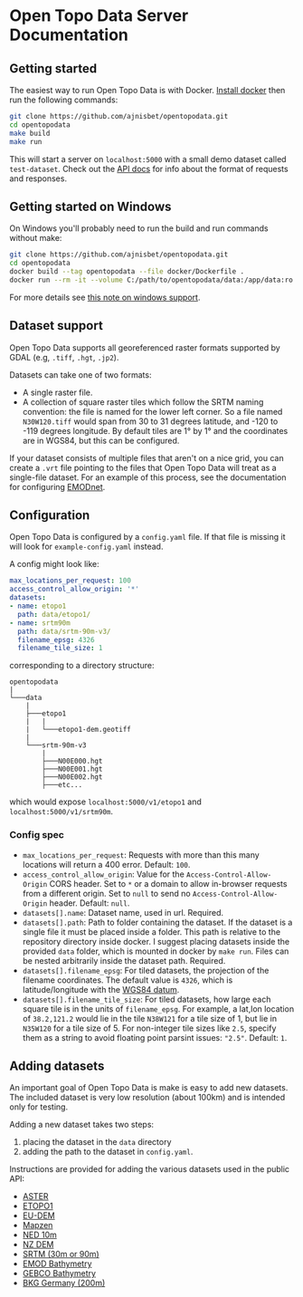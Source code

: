 # Open Topo Data Server Documentation


## Getting started

The easiest way to run Open Topo Data is with Docker. [Install docker](https://docs.docker.com/install/) then run the following commands:

```bash
git clone https://github.com/ajnisbet/opentopodata.git
cd opentopodata
make build
make run
```

This will start a server on `localhost:5000` with a small demo dataset called `test-dataset`. Check out the [API docs](api.md) for info about the format of requests and responses.


## Getting started on Windows

On Windows you'll probably need to run the build and run commands without make:

```bash
git clone https://github.com/ajnisbet/opentopodata.git
cd opentopodata
docker build --tag opentopodata --file docker/Dockerfile . 
docker run --rm -it --volume C:/path/to/opentopodata/data:/app/data:ro -p 5000:5000 opentopodata sh -c "/usr/bin/supervisord -c /app/docker/supervisord.conf"
```

For more details see [this note on windows support](notes/windows-support.md).


## Dataset support

Open Topo Data supports all georeferenced raster formats supported by GDAL (e.g, `.tiff`, `.hgt`, `.jp2`).

Datasets can take one of two formats:

* A single raster file.
* A collection of square raster tiles which follow the SRTM naming convention: the file is named for the lower left corner. So a file named `N30W120.tiff` would span from 30 to 31 degrees latitude, and -120 to -119 degrees longitude. By default tiles are 1° by 1° and the coordinates are in WGS84, but this can be configured.


If your dataset consists of multiple files that aren't on a nice grid, you can create a `.vrt` file pointing to the files that Open Topo Data will treat as a single-file dataset. For an example of this process, see the documentation for configuring [EMODnet](datasets/emod2018.md).


## Configuration

Open Topo Data is configured by a `config.yaml` file. If that file is missing it will look for `example-config.yaml` instead.

A config might look like:

```yaml
max_locations_per_request: 100 
access_control_allow_origin: '*'
datasets:
- name: etopo1
  path: data/etopo1/
- name: srtm90m
  path: data/srtm-90m-v3/
  filename_epsg: 4326
  filename_tile_size: 1
```

corresponding to a directory structure:

```
opentopodata
|
└───data
    |
    ├───etopo1
    |   |
    |   └───etopo1-dem.geotiff
    |
    └───srtm-90m-v3
        |
        ├───N00E000.hgt 
        ├───N00E001.hgt 
        ├───N00E002.hgt 
        ├───etc...
```


which would expose `localhost:5000/v1/etopo1` and `localhost:5000/v1/srtm90m`.


### Config spec

* `max_locations_per_request`: Requests with more than this many locations will return a 400 error. Default: `100`.
* `access_control_allow_origin`: Value for the `Access-Control-Allow-Origin` CORS header. Set to `*` or a domain to allow in-browser requests from a different origin. Set to `null` to send no `Access-Control-Allow-Origin` header. Default: `null`.
* `datasets[].name`: Dataset name, used in url. Required.
* `datasets[].path`: Path to folder containing the dataset. If the dataset is a single file it must be placed inside a folder. This path is relative to the repository directory inside docker. I suggest placing datasets inside the provided `data` folder, which is mounted in docker by `make run`. Files can be nested arbitrarily inside the dataset path. Required.
* `datasets[].filename_epsg`: For tiled datasets, the projection of the filename coordinates. The default value is `4326`, which is latitude/longitude with the [WGS84 datum](https://spatialreference.org/ref/epsg/wgs-84/).
* `datasets[].filename_tile_size`: For tiled datasets, how large each square tile is in the units of `filename_epsg`. For example, a lat,lon location of `38.2,121.2` would lie in the tile `N38W121` for a tile size of 1, but lie in `N35W120` for a tile size of 5. For non-integer tile sizes like `2.5`, specify them as a string to avoid floating point parsint issues: `"2.5"`. Default: `1`.


## Adding datasets

An important goal of Open Topo Data is make is easy to add new datasets. The included dataset is very low resolution (about 100km) and is intended only for testing.

Adding a new dataset takes two steps:

1. placing the dataset in the `data` directory
2. adding the path to the dataset in `config.yaml`.



Instructions are provided for adding the various datasets used in the public API:


* [ASTER](datasets/aster.md)
* [ETOPO1](datasets/etopo1.md)
* [EU-DEM](datasets/eudem.md)
* [Mapzen](datasets/mapzen.md)
* [NED 10m](datasets/ned.md)
* [NZ DEM](datasets/nzdem.md)
* [SRTM (30m or 90m)](datasets/srtm.md)
* [EMOD Bathymetry](datasets/emod2018.md)
* [GEBCO Bathymetry](datasets/gebco2020.md)
* [BKG Germany (200m)](datasets/bkg.md)




